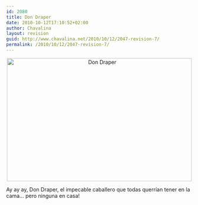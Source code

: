 ```yaml
---
id: 2080
title: Don Draper
date: 2010-10-12T17:10:52+02:00
author: Chavalina
layout: revision
guid: http://www.chavalina.net/2010/10/12/2047-revision-7/
permalink: /2010/10/12/2047-revision-7/
---
```

<p style="text-align: center;">
  <a href="http://www.chavalina.net/imagenes/2010/10/don-draper-.jpg"><img class="aligncenter size-large wp-image-2077" title="don-draper" src="http://www.chavalina.net/imagenes/2010/10/don-draper--500x333.jpg" alt="Don Draper" width="500" height="333" srcset="http://www.chavalina.net/imagenes/2010/10/don-draper--500x333.jpg 500w, http://www.chavalina.net/imagenes/2010/10/don-draper--300x200.jpg 300w, http://www.chavalina.net/imagenes/2010/10/don-draper-.jpg 640w" sizes="(max-width: 500px) 100vw, 500px" /></a>
</p>

Ay ay ay, Don Draper, el impecable caballero que todas querrían tener en la cama&#8230; pero ninguna en casa!
